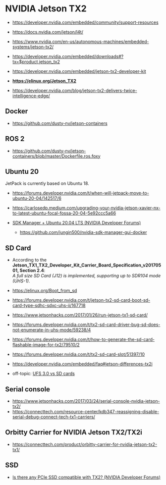 # NVIDIA Jetson TX2

* https://developer.nvidia.com/embedded/community/support-resources
* https://docs.nvidia.com/jetson/l4t/

* https://www.nvidia.com/en-us/autonomous-machines/embedded-systems/jetson-tx2/
* https://developer.nvidia.com/embedded/downloads#?tx=$product,jetson_tx2


* https://developer.nvidia.com/embedded/jetson-tx2-developer-kit
* **https://elinux.org/Jetson_TX2**
* https://developer.nvidia.com/blog/jetson-tx2-delivers-twice-intelligence-edge/


## Docker

* https://github.com/dusty-nv/jetson-containers


## ROS 2

* https://github.com/dusty-nv/jetson-containers/blob/master/Dockerfile.ros.foxy


## Ubuntu 20

JetPack is currently based on Ubuntu 18.
* https://forums.developer.nvidia.com/t/when-will-jetpack-move-to-ubuntu-20-04/142517/6
* https://carlosedp.medium.com/upgrading-your-nvidia-jetson-xavier-nx-to-latest-ubuntu-focal-fossa-20-04-5e92ccc5a66


* [SDK Manager + Ubuntu 20.04 LTS (NVIDIA Developer Forums)](https://forums.developer.nvidia.com/t/sdk-manager-ubuntu-20-04-lts/125711)
    * https://github.com/jungin500/nvidia-sdk-manager-gui-docker


## SD Card

* According to the **Jetson_TX1_TX2_Developer_Kit_Carrier_Board_Specification_v20170501, Section 2.4**:  
    _A full size SD Card (J12) is implemented, supporting up to SDR104 mode (UHS-1)._


* https://elinux.org/Boot_from_sd
* https://forums.developer.nvidia.com/t/jetson-tx2-sd-card-boot-sd-card-type-sdhc-sdxc-uhs-ii/167718
* https://www.jetsonhacks.com/2017/01/26/run-jetson-tx1-sd-card/
* https://forums.developer.nvidia.com/t/tx2-sd-card-driver-bug-sd-does-not-enumerate-in-uhs-mode/59238/4
* https://forums.developer.nvidia.com/t/how-to-generate-the-sd-card-flashable-image-for-tx2/79510/2
* https://forums.developer.nvidia.com/t/tx2-sd-card-slot/51397/10
* https://developer.nvidia.com/embedded/faq#jetson-differences-tx2i


* off-topic: [UFS 3.0 vs SD cards](https://fossbytes.com/ufs-3-0-features-comparison-microsd/)


## Serial console

* https://www.jetsonhacks.com/2017/03/24/serial-console-nvidia-jetson-tx2/
* https://connecttech.com/resource-center/kdb347-reassigning-disable-serial-debug-connect-tech-tx1-carriers/


## Orbitty Carrier for NVIDIA Jetson TX2/TX2i

* https://connecttech.com/product/orbitty-carrier-for-nvidia-jetson-tx2-tx1/


## SSD

* [Is there any PCIe SSD compatible with TX2? (NVIDIA Developer Forums)](https://forums.developer.nvidia.com/t/is-there-any-pcie-ssd-compatible-with-tx2/50004/2)

